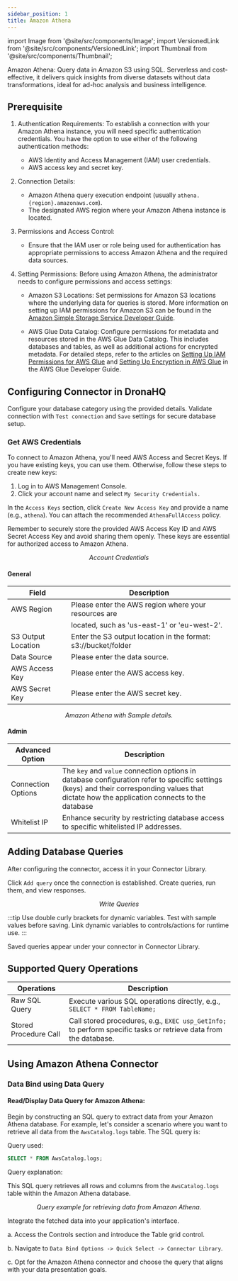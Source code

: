 ```yaml
---
sidebar_position: 1
title: Amazon Athena
---
```


import Image from '@site/src/components/Image'; import VersionedLink from '@site/src/components/VersionedLink'; import
Thumbnail from '@site/src/components/Thumbnail';

Amazon Athena: Query data in Amazon S3 using SQL. Serverless and cost-effective, it delivers quick insights from diverse
datasets without data transformations, ideal for ad-hoc analysis and business intelligence.

## Prerequisite

1. Authentication Requirements: To establish a connection with your Amazon Athena instance, you will need specific
   authentication credentials. You have the option to use either of the following authentication methods:

   - AWS Identity and Access Management (IAM) user credentials.
   - AWS access key and secret key.

2. Connection Details:

   - Amazon Athena query execution endpoint (usually `athena.{region}.amazonaws.com`).
   - The designated AWS region where your Amazon Athena instance is located.

3. Permissions and Access Control:

   - Ensure that the IAM user or role being used for authentication has appropriate permissions to access Amazon Athena
     and the required data sources.

4. Setting Permissions: Before using Amazon Athena, the administrator needs to configure permissions and access
   settings:

   - Amazon S3 Locations: Set permissions for Amazon S3 locations where the underlying data for queries is stored. More
     information on setting up IAM permissions for Amazon S3 can be found in the
     [Amazon Simple Storage Service Developer Guide](https://docs.aws.amazon.com/AmazonS3/latest/userguide/using-with-s3-actions.html).

   - AWS Glue Data Catalog: Configure permissions for metadata and resources stored in the AWS Glue Data Catalog. This
     includes databases and tables, as well as additional actions for encrypted metadata. For detailed steps, refer to
     the articles on
     [Setting Up IAM Permissions for AWS Glue](https://docs.aws.amazon.com/glue/latest/dg/create-an-iam-role-s3-crawler-cli.html)
     and
     [Setting Up Encryption in AWS Glue](https://docs.aws.amazon.com/glue/latest/dg/encryption-security-configuration.html)
     in the AWS Glue Developer Guide.

## Configuring Connector in DronaHQ

Configure your database category using the provided details. Validate connection with `Test connection` and `Save`
settings for secure database setup.

### Get AWS Credentials

To connect to Amazon Athena, you'll need AWS Access and Secret Keys. If you have existing keys, you can use them.
Otherwise, follow these steps to create new keys:

1. Log in to AWS Management Console.
2. Click your account name and select `My Security Credentials.`

In the `Access Keys` section, click `Create New Access Key` and provide a name (e.g., `athena`). You can attach the
recommended `AthenaFullAccess` policy.

Remember to securely store the provided AWS Access Key ID and AWS Secret Access Key and avoid sharing them openly. These
keys are essential for authorized access to Amazon Athena.

<figure>
  <Thumbnail src="/img/reference/connectors/amazon-athena/account-creds.jpeg" alt="Account Credentials" />
  <figcaption align = "center"><i>Account Credentials</i></figcaption>
</figure>

#### General

| Field              | Description                                                    |
| ------------------ | -------------------------------------------------------------- |
| AWS Region         | Please enter the AWS region where your resources are           |
|                    | located, such as 'us-east-1' or 'eu-west-2'.                   |
| S3 Output Location | Enter the S3 output location in the format: s3://bucket/folder |
| Data Source        | Please enter the data source.                                  |
| AWS Access Key     | Please enter the AWS access key.                               |
| AWS Secret Key     | Please enter the AWS secret key.                               |

<figure>
  <Thumbnail src="/img/reference/connectors/amazon-athena/details.jpeg" alt="Amazon Athena with Sample details." />
  <figcaption align = "center"><i>Amazon Athena with Sample details.</i></figcaption>
</figure>

#### Admin

| Advanced Option                                                                                    | Description                                                                                                                                                                                   |
| -------------------------------------------------------------------------------------------------- | --------------------------------------------------------------------------------------------------------------------------------------------------------------------------------------------- |
| Connection Options                                                                                 | The `key` and `value` connection options in database configuration refer to specific settings (keys) and their corresponding values that dictate how the application connects to the database |
| <VersionedLink to = "/datasource-concepts/whitelisting-dronahq-ip/"> Whitelist IP </VersionedLink> | Enhance security by restricting database access to specific whitelisted IP addresses.                                                                                                         |

## Adding Database Queries

After configuring the connector, access it in your Connector Library.

Click `Add query` once the connection is established. Create queries, run them, and view responses.

<figure>
  <Thumbnail src="/img/reference/connectors/amazon-athena/query.png" alt="Write Queries" />
  <figcaption align = "center"><i>Write Queries</i></figcaption>
</figure>

:::tip 
Use double curly brackets for dynamic variables. Test with sample values before saving. Link dynamic variables to
controls/actions for runtime use. 
:::

Saved queries appear under your connector in Connector Library.

## Supported Query Operations

| Operations            | Description                                                                                                     |
| --------------------- | --------------------------------------------------------------------------------------------------------------- |
| Raw SQL Query         | Execute various SQL operations directly, e.g., `SELECT * FROM TableName;`                                       |
| Stored Procedure Call | Call stored procedures, e.g., `EXEC usp_GetInfo;` to perform specific tasks or retrieve data from the database. |

## Using Amazon Athena Connector

### Data Bind using Data Query

#### Read/Display Data Query for Amazon Athena:

Begin by constructing an SQL query to extract data from your Amazon Athena database. For example, let's consider a
scenario where you want to retrieve all data from the `AwsCatalog.logs` table. The SQL query is:

Query used:

```sql
SELECT * FROM AwsCatalog.logs;
```

Query explanation:

This SQL query retrieves all rows and columns from the `AwsCatalog.logs` table within the Amazon Athena database.

<figure>
  <Thumbnail src="/img/reference/connectors/amazon-athena/query.png" alt="Query example for retrieving data from Amazon Athena." />
  <figcaption align = "center"><i>Query example for retrieving data from Amazon Athena.</i></figcaption>
</figure>

Integrate the fetched data into your application's interface.

a. Access the Controls section and introduce the Table grid control.

b. Navigate to `Data Bind Options -> Quick Select -> Connector Library`.

c. Opt for the Amazon Athena connector and choose the query that aligns with your data presentation goals.
